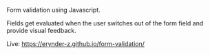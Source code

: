 Form validation using Javascript.

Fields get evaluated when the user switches out of the form field and provide visual feedback.

Live: https://erynder-z.github.io/form-validation/
